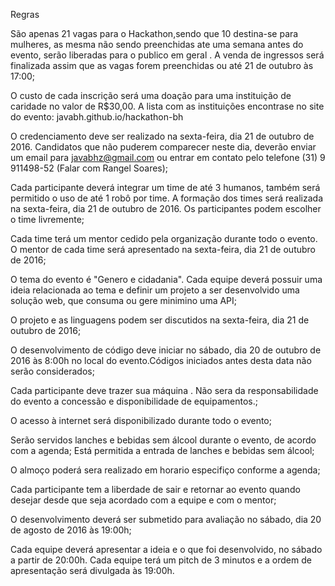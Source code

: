 Regras

São apenas 21 vagas para o Hackathon,sendo que 10 destina-se para mulheres, as mesma não sendo preenchidas ate uma semana antes do evento, serão liberadas para o publico em geral . A venda de ingressos será finalizada assim que as vagas forem preenchidas ou até 21 de outubro às 17:00;

O custo de cada inscrição será  uma doação para uma instituição de caridade no valor de  R$30,00. A lista com as instituições encontrase no site do evento: javabh.github.io/hackathon-bh 

O credenciamento deve ser realizado na sexta-feira, dia 21 de outubro de 2016. Candidatos que não puderem comparecer neste dia, deverão enviar um email para javabhz@gmail.com ou entrar em contato pelo telefone (31) 9 911498-52 (Falar com Rangel Soares);

Cada participante deverá integrar um time de até 3 humanos, também será permitido o uso de até 1 robô por time. A formação dos times será realizada na sexta-feira, dia 21 de outubro de 2016. Os participantes podem escolher o time livremente;

Cada time terá um mentor cedido pela organização durante todo o evento. O mentor de cada time será apresentado na sexta-feira, dia 21 de outubro de 2016;

O tema do evento é "Genero e cidadania". Cada equipe deverá possuir uma ideia relacionada ao tema e definir um projeto a ser desenvolvido uma solução web, que consuma ou gere minimino uma API;

O projeto e as linguagens podem ser discutidos na sexta-feira, dia 21 de outubro de 2016;

O desenvolvimento de código deve iniciar no sábado, dia 20 de outubro de 2016 às 8:00h no local do evento.Códigos iniciados antes desta data não serão considerados;

Cada participante deve trazer sua máquina . Não sera da responsabilidade do evento a concessão e disponibilidade de equipamentos.;

O acesso à internet será disponibilizado durante todo o evento;

Serão servidos lanches e bebidas sem álcool durante o evento, de acordo com a agenda; Está permitida a entrada de lanches e bebidas sem álcool;

O almoço poderá sera realizado em horario especifiço conforme a agenda;

Cada participante tem a liberdade de sair e retornar ao evento quando desejar desde que seja acordado com a equipe e com o mentor;

O desenvolvimento deverá ser submetido para avaliação no sábado, dia 20 de agosto de 2016 às 19:00h;

Cada equipe deverá apresentar a ideia e o que foi desenvolvido, no sábado a partir de 20:00h. Cada equipe terá um pitch de 3 minutos e a ordem de apresentação será divulgada às 19:00h.
